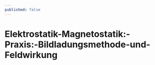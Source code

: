 ```yaml
---
published: false
---
```

# Elektrostatik-Magnetostatik:-Praxis:-Bildladungsmethode-und-Feldwirkung


